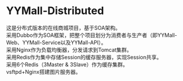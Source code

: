 # YYMall-Distributed
这是分布式版本的在线商城项目，基于SOA架构。<br>
采用Dubbo作为SOA框架，把整个项目划分为消费者与生产者（即YYMall-Web、YYMall-Service以及YYMall-API）。<br>
采用Nginx作为负载均衡器，分发请求到Tomcat集群。<br>
采用Redis作为集中存储Session的缓存服务器，实现Session共享。<br>
采用6个Redis（3Master & 3Slave）作为缓存集群。<br>
vsftpd+Nginx搭建图片服务器。
